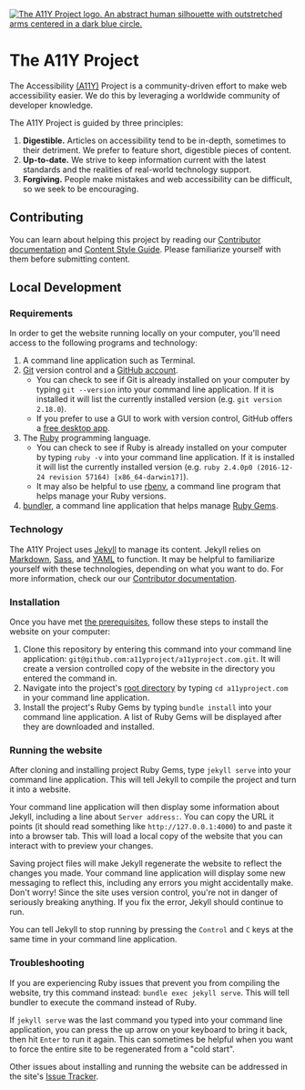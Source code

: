 [![The A11Y Project logo. An abstract human silhouette with outstretched arms centered in a dark blue circle.](http://a11yproject.com/img/README-logo.svg)](http://a11yproject.com)

# The A11Y Project

The Accessibility [(A11Y)](https://a11yproject.com/posts/a11y-and-other-numeronyms/) Project is a community-driven effort to make web accessibility easier. We do this by leveraging a worldwide community of developer knowledge.

The A11Y Project is guided by three principles:

1. **Digestible.** Articles on accessibility tend to be in-depth, sometimes to their detriment. We prefer to feature short, digestible pieces of content.
1. **Up-to-date.** We strive to keep information current with the latest standards and the realities of real-world technology support.
1. **Forgiving.** People make mistakes and web accessibility can be difficult, so we seek to be encouraging.


## Contributing

You can learn about helping this project by reading our [Contributor documentation](https://github.com/a11yproject/a11yproject.com/blob/gh-pages/CONTRIBUTING.md) and [Content Style Guide](https://github.com/a11yproject/a11yproject.com/blob/gh-pages/CONTENT_STYLE_GUIDE.md). Please familiarize yourself with them before submitting content.


## Local Development

### Requirements

In order to get the website running locally on your computer, you'll need access to the following programs and technology:

1. A command line application such as Terminal.
1. [Git](https://git-scm.com/) version control and a [GitHub account](https://github.com/).
    - You can check to see if Git is already installed on your computer by typing `git --version` into your command line application. If it is installed it will list the currently installed version (e.g. `git version 2.18.0`).
    - If you prefer to use a GUI to work with version control, GitHub offers a [free desktop app](https://desktop.github.com).
1. The [Ruby](https://www.ruby-lang.org/) programming language.
    - You can check to see if Ruby is already installed on your computer by typing `ruby -v` into your command line application. If it is installed it will list the currently installed version (e.g. `ruby 2.4.0p0 (2016-12-24 revision 57164) [x86_64-darwin17]`).
    - It may also be helpful to use [rbenv](https://github.com/rbenv/rbenv), a command line program that helps manage your Ruby versions.
1. [bundler](https://bundler.io/), a command line application that helps manage [Ruby Gems](https://teamtreehouse.com/library/what-are-ruby-gems).

### Technology

The A11Y Project uses [Jekyll](https://jekyllrb.com/) to manage its content. Jekyll relies on [Markdown](https://daringfireball.net/projects/markdown/syntax), [Sass](https://sass-lang.com/), and [YAML](http://yaml.org/) to function. It may be helpful to familiarize yourself with these technologies, depending on what you want to do. For more information, check our our [Contributor documentation](https://github.com/a11yproject/a11yproject.com/blob/gh-pages/CONTRIBUTING.md).

### Installation

Once you have met [the prerequisites](#requirements), follow these steps to install the website on your computer:

1. Clone this repository by entering this command into your command line application: `git@github.com:a11yproject/a11yproject.com.git`. It will create a version controlled copy of the website in the directory you entered the command in.
1. Navigate into the project's [root directory](https://en.m.wikipedia.org/wiki/Root_directory) by typing `cd a11yproject.com` in your command line application.
1. Install the project's Ruby Gems by typing `bundle install` into your command line application. A list of Ruby Gems will be displayed after they are downloaded and installed.

### Running the website

After cloning and installing project Ruby Gems, type `jekyll serve` into your command line application. This will tell Jekyll to compile the project and turn it into a website.

Your command line application will then display some information about Jekyll, including a line about `Server address:`. You can copy the URL it points (it should read something like `http://127.0.0.1:4000`) to and paste it into a browser tab. This will load a local copy of the website that you can interact with to preview your changes.

Saving project files will make Jekyll regenerate the website to reflect the changes you made. Your command line application will display some new messaging to reflect this, including any errors you might accidentally make. Don't worry! Since the site uses version control, you're not in danger of seriously breaking anything. If you fix the error, Jekyll should continue to run.

You can tell Jekyll to stop running by pressing the `Control` and `C` keys at the same time in your command line application.

### Troubleshooting

If you are experiencing Ruby issues that prevent you from compiling the website, try this command instead: `bundle exec jekyll serve`. This will tell bundler to execute the command instead of Ruby.

If `jekyll serve` was the last command you typed into your command line application, you can press the up arrow on your keyboard to bring it back, then hit `Enter` to run it again. This can sometimes be helpful when you want to force the entire site to be regenerated from a "cold start".

Other issues about installing and running the website can be addressed in the site's [Issue Tracker](https://github.com/a11yproject/a11yproject.com/issues).
